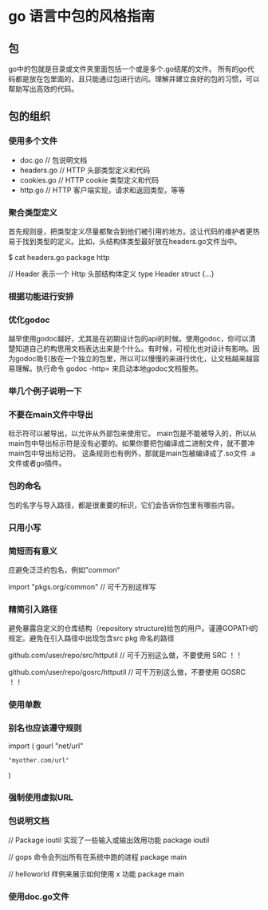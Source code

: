 # go 语言中包的风格指南

## 包

go中的包就是目录或文件夹里面包括一个或是多个.go结尾的文件。
所有的go代码都是放在包里面的，且只能通过包进行访问。理解并建立良好的包的习惯，可以帮助写出高效的代码。

## 包的组织

### 使用多个文件
   
   
- doc.go       // 包说明文档
- headers.go   // HTTP 头部类型定义和代码
- cookies.go   // HTTP cookie 类型定义和代码
- http.go      // HTTP 客户端实现，请求和返回类型，等等


### 聚合类型定义

首先规则是，把类型定义尽量都聚合到他们被引用的地方。这让代码的维护者更热易于找到类型的定义。比如，头结构体类型最好放在headers.go文件当中。


$ cat headers.go
package http

// Header 表示一个 Http 头部结构体定义
type Header struct {...}


### 根据功能进行安排

### 优化godoc

越早使用godoc越好，尤其是在初期设计包的api的时候。使用godoc，你可以清楚知道自己的构思用文档表达出来是个什么。有时候，可视化也对设计有影响。因为godoc吸引放在一个独立的包里，所以可以慢慢的来进行优化，让文档越来越容易理解。执行命令 godoc -http= 来启动本地godoc文档服务。

### 举几个例子说明一下

### 不要在main文件中导出

标示符可以被导出，以允许从外部包来使用它。
main包是不能被导入的，所以从main包中导出标示符是没有必要的。如果你要把包编译成二进制文件，就不要冲main包中导出标记符。
这条规则也有例外，那就是main包被编译成了.so文件 .a文件或者go插件。

### 包的命名

包的名字与导入路径，都是很重要的标识，它们会告诉你包里有哪些内容。

### 只用小写

### 简短而有意义

应避免泛泛的包名，例如”common“


import "pkgs.org/common" // 可千万别这样写



### 精简引入路径

避免暴露自定义的仓库结构（repository structure)给包的用户。谨遵GOPATH的规定。避免在引入路径中出现包含src pkg 命名的路径


github.com/user/repo/src/httputil   // 可千万别这么做，不要使用 SRC ！！

github.com/user/repo/gosrc/httputil // 可千万别这么做，不要使用 GOSRC ！！



### 使用单数

### 别名也应该遵守规则


import (
    gourl "net/url"

    "myother.com/url"
)


### 强制使用虚拟URL

### 包说明文档


// Package ioutil 实现了一些输入或输出效用功能
package ioutil

// gops 命令会列出所有在系统中跑的进程
package main

// helloworld 样例来展示如何使用 x 功能
package main


### 使用doc.go文件
